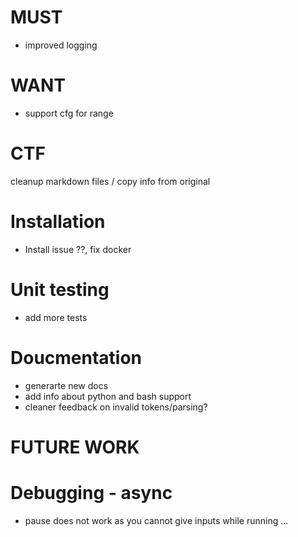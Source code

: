 # MUST
- improved logging

# WANT
- support cfg for range
# CTF
cleanup markdown files / copy info from original

# Installation
- Install issue ??, fix docker

# Unit testing
- add more tests

# Doucmentation
- generarte new docs
- add info about python and bash support
- cleaner feedback on invalid tokens/parsing?

# FUTURE WORK
# Debugging - async
- pause does not work as you cannot give inputs while running ...

